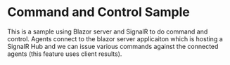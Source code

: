 # Command and Control Sample

This is a sample using Blazor server and SignalR to do command and control. Agents connect to the blazor server applicaiton
which is hosting a SignalR Hub and we can issue various commands against the connected agents (this feature uses client results).